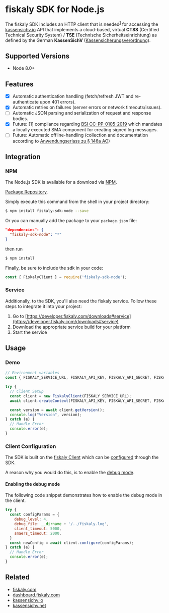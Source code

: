# fiskaly SDK for Node.js

The fiskaly SDK includes an HTTP client that is needed<sup>[1](#fn1)</sup> for accessing the [kassensichv.io](https://kassensichv.io) API that implements a cloud-based, virtual **CTSS** (Certified Technical Security System) / **TSE** (Technische Sicherheitseinrichtung) as defined by the German **KassenSichV** ([Kassen­sich­er­ungsver­ord­nung](https://www.bundesfinanzministerium.de/Content/DE/Downloads/Gesetze/2017-10-06-KassenSichV.pdf)).

## Supported Versions

* Node 8.0+

## Features

- [X] Automatic authentication handling (fetch/refresh JWT and re-authenticate upon 401 errors).
- [X] Automatic retries on failures (server errors or network timeouts/issues).
- [ ] Automatic JSON parsing and serialization of request and response bodies.
- [X] Future: [<a name="fn1">1</a>] compliance regarding [BSI CC-PP-0105-2019](https://www.bsi.bund.de/SharedDocs/Downloads/DE/BSI/Zertifizierung/Reporte/ReportePP/pp0105b_pdf.pdf?__blob=publicationFile&v=7) which mandates a locally executed SMA component for creating signed log messages.
- [ ] Future: Automatic offline-handling (collection and documentation according to [Anwendungserlass zu § 146a AO](https://www.bundesfinanzministerium.de/Content/DE/Downloads/BMF_Schreiben/Weitere_Steuerthemen/Abgabenordnung/AO-Anwendungserlass/2019-06-17-einfuehrung-paragraf-146a-AO-anwendungserlass-zu-paragraf-146a-AO.pdf?__blob=publicationFile&v=1))

## Integration

### NPM

The Node.js SDK is available for a download via [NPM](https://npmjs.com/).

[Package Repository](https://npmjs.org/package/fiskaly-sdk-node).

Simply execute this command from the shell in your project directory:

```bash
$ npm install fiskaly-sdk-node --save
```

Or you can manually add the package to your `package.json` file:

```json
"dependencies": {
  "fiskaly-sdk-node": "*"
}
```
then run
```bash
$ npm install
```

Finally, be sure to include the sdk in your code:

```javascript
const { FiskalyClient } = require('fiskaly-sdk-node');
```

### Service

Additionally, to the SDK, you'll also need the fiskaly service. Follow these steps to integrate it into your project:

1. Go to [https://developer.fiskaly.com/downloads#service](https://developer.fiskaly.com/downloads#service)
2. Download the appropriate service build for your platform
3. Start the service

## Usage

### Demo

```javascript
// Environment variables
const { FISKALY_SERVICE_URL, FISKALY_API_KEY, FISKALY_API_SECRET, FISKALY_BASE_URL } = process.env;

try {
  // Client Setup
  const client = new FiskalyClient(FISKALY_SERVICE_URL);
  await client.createContext(FISKALY_API_KEY, FISKALY_API_SECRET, FISKALY_BASE_URL);

  const version = await client.getVersion();
  console.log("Version", version);
} catch (e) {
  // Handle Error
  console.error(e);
}
```

### Client Configuration

The SDK is built on the [fiskaly Client](https://developer.fiskaly.com/en/docs/client-documentation) which can be [configured](https://developer.fiskaly.com/en/docs/client-documentation#configuration) through the SDK.

A reason why you would do this, is to enable the [debug mode](https://developer.fiskaly.com/en/docs/client-documentation#debug-mode).

#### Enabling the debug mode

The following code snippet demonstrates how to enable the debug mode in the client.

```javascript
try {
  const configParams = {
    debug_level: 4,
    debug_file: __dirname + '/../fiskaly.log',
    client_timeout: 5000,
    smaers_timeout: 2000,
  }
  const newConfig = await client.configure(configParams);
} catch (e) {
  // Handle Error
  console.error(e);
}
````

## Related

* [fiskaly.com](https://fiskaly.com)
* [dashboard.fiskaly.com](https://dashboard.fiskaly.com)
* [kassensichv.io](https://kassensichv.io)
* [kassensichv.net](https://kassensichv.net)
